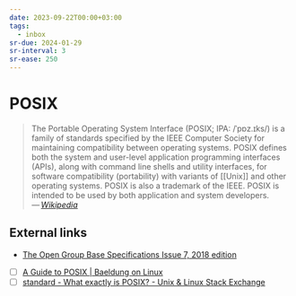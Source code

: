 ```yaml
---
date: 2023-09-22T00:00+03:00
tags:
  - inbox
sr-due: 2024-01-29
sr-interval: 3
sr-ease: 250
---
```


# POSIX

> The Portable Operating System Interface (POSIX; IPA: /ˈpɒz.ɪks/) is a family
> of standards specified by the IEEE Computer Society for maintaining
> compatibility between operating systems. POSIX defines both the system and
> user-level application programming interfaces (APIs), along with command line
> shells and utility interfaces, for software compatibility (portability) with
> variants of [[Unix]] and other operating systems. POSIX is also a trademark of the
> IEEE. POSIX is intended to be used by both application and system developers.\
> — <cite>[Wikipedia](https://en.wikipedia.org/wiki/POSIX)</cite>

## External links

- [The Open Group Base Specifications Issue 7, 2018 edition](https://en.wikipedia.org/wiki/POSIX)
- [ ] [A Guide to POSIX | Baeldung on Linux](https://www.baeldung.com/linux/posix)
- [ ] [standard - What exactly is POSIX? - Unix & Linux Stack Exchange](https://unix.stackexchange.com/questions/11983/what-exactly-is-posix/220877#220877)
